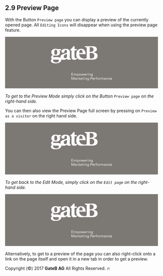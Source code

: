 ## 2.9 Preview Page


With the Button `Preview page` you can display a preview of the currently opened page. All `Editing Icons` will disappear when using the preview page feature.

![alt text](../reference/dummy.png "this is a placeholder")

*To get to the Preview Mode simply click on the Button `Preview page` on the right-hand side.*

You can then also view the Preview Page full screen by pressing on `Preview as a visitor` on the right hand side.

![alt text](../reference/dummy.png "this is a placeholder")

*To get back to the Edit Mode, simply click on the `Edit page` on the right-hand side.*

![alt text](../reference/dummy.png "this is a placeholder")

Alternatively, to get to a preview of the page you can also right-click onto a link on the page itself and open it in a new tab in order to get a preview.

Copyright (©) 2017 **GateB AG** All Rights Reserved. :fire:

